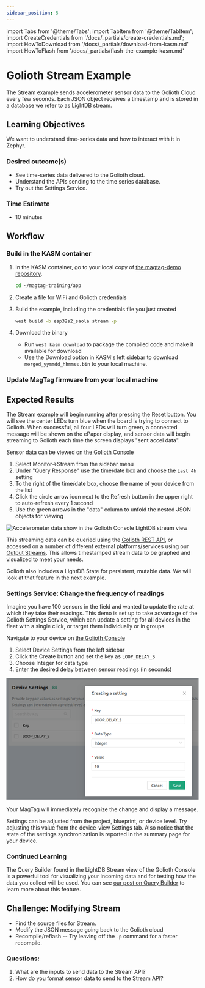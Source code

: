 ```yaml
---
sidebar_position: 5
---
```


import Tabs from '@theme/Tabs';
import TabItem from '@theme/TabItem';
import CreateCredentials from '/docs/\_partials/create-credentials.md';
import HowToDownload from '/docs/\_partials/download-from-kasm.md'
import HowToFlash from '/docs/\_partials/flash-the-example-kasm.md'

# Golioth Stream Example

The Stream example sends accelerometer sensor data to the Golioth Cloud every
few seconds. Each JSON object receives a timestamp and is stored in a database
we refer to as LightDB stream.

## Learning Objectives

We want to understand time-series data and how to interact with it in Zephyr. 

### Desired outcome(s)
* See time-series data delivered to the Golioth cloud.
* Understand the APIs sending to the time series database.
* Try out the Settings Service.

### Time Estimate

* 10 minutes 

## Workflow

### Build in the KASM container

1. In the KASM container, go to your local copy of [the magtag-demo
   repository](https://github.com/golioth/magtag-demo).

    ```bash
    cd ~/magtag-training/app
    ```

2. Create a file for WiFi and Golioth credentials

  <CreateCredentials/>

3. Build the example, including the credentials file you just created

    ```bash
    west build -b esp32s2_saola stream -p
    ```

4. Download the binary

    * Run `west kasm download` to package the compiled code and make it
      available for download
    * Use the Download option in KASM's left sidebar to download
      `merged_yymmdd_hhmmss.bin` to your local machine.

  <HowToDownload/>

### Update MagTag firmware from your local machine

<HowToFlash/>

## Expected Results

The Stream example will begin running after pressing the Reset button. You will
see the center LEDs turn blue when the board is trying to connect to Golioth.
When successful, all four LEDs will turn green, a connected message will be
shown on the ePaper display, and sensor data will begin streaming to Golioth
each time the screen displays "sent accel data".

Sensor data can be viewed on [the Golioth Console](https://console.golioth.io/)

1. Select Monitor&rarr;Stream from the sidebar menu
2. Under "Query Response" use the time/date box and choose the `Last 4h` setting
3. To the right of the time/date box, choose the name of your device from the
   list
4. Click the circle arrow icon next to the Refresh button in the upper right to
   auto-refresh every 1 second
5. Use the green arrows in the "data" column to unfold the nested JSON objects
   for viewing

![Accelerometer data show in the Golioth Console LightDB stream view](../assets/golioth-stream-data.png)

This streaming data can be queried using the [Golioth REST
API](https://docs.golioth.io/reference/rest-api/overview), or accessed on a
number of different external platforms/services using our [Output
Streams](https://docs.golioth.io/cloud/output-streams). This allows timestamped
stream data to be graphed and visualized to meet your needs.

Golioth also includes a LightDB State for persistent, mutable data. We will look
at that feature in the next example.

### Settings Service: Change the frequency of readings

Imagine you have 100 sensors in the field and wanted to update the rate at which they take their readings. This demo is set up to take advantage of the Golioth Settings Service, which can update a setting for all devices in the fleet with a single click, or target them individually or in groups.

Navigate to your device on [the Golioth Console](https://console.golioth.io/)

1. Select Device Settings from the left sidebar
2. Click the Create button and set the key as `LOOP_DELAY_S`
3. Choose Integer for data type
4. Enter the desired delay between sensor readings (in seconds)

![Setting up the LightDB State endpoint](../assets/golioth-device-settings-service.png)

Your MagTag will immediately recognize the change and display a message.

Settings can be adjusted from the project, blueprint, or device level. Try
adjusting this value from the device-view Settings tab. Also notice that the state of the settings synchronization is reported in the summary page for your device.

### Continued Learning

The Query Builder found in the LightDB Stream view of the Golioth Console is a
powerful tool for visualizing your incoming data and for testing how the data
you collect will be used. You can see [our post on Query
Builder](https://blog.golioth.io/prototype-your-data-outputs-with-the-golioth-query-builder/)
to learn more about this feature.

## Challenge: Modifying Stream

* Find the source files for Stream. 
* Modify the JSON message going back to the Golioth cloud
* Recompile/reflash -- Try leaving off the `-p` command for a faster recompile.

### Questions:
1. What are the inputs to send data to the Stream API?
2. How do you format sensor data to send to the Stream API?
